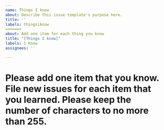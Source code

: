 ```yaml
---
name: Things I know
about: Describe this issue template's purpose here.
title: ''
labels: thingsiknow
=======
about: Add one item for each thing you know
title: "[Things I know]"
labels: I Know
assignees: ''

---
```


Please add one item that you know. File new issues for each item that you learned. Please keep the number of characters to no more than 255.
=======

